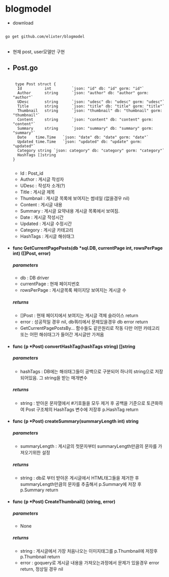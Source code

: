 blogmodel
=========

* download
<pre>
<code>
go get github.com/elixter/blogmodel
</code>
</pre>

* 현재 post, user모델만 구현

- ## Post.go
   <pre><code>
   type Post struct {
    Id			int			`json: "id" db: "id" gorm: "id"`
    Author		string		`json: "author" db: "author" gorm: "author"`
    UDesc		string		`json: "udesc" db: "udesc" gorm: "udesc"`
    Title		string		`json: "title" db: "title" gorm: "title"`
    Thumbnail	string		`json: "thumbnail" db: "thumbnail" gorm: "thumbnail"`
    Content		string		`json: "content" db: "content" gorm: "content"`
    Summary		string		`json: "summary" db: "summary" gorm: "summary"`
    Date	time.Time	`json: "date" db: "date" gorm: "date"`
    Updated	time.Time	`json: "updated" db: "update" gorm: "updated"`
    Category string `json: category" db: "category" gorm: "category"`
    HashTags []string
  }
   </code></pre>
   - Id : Post_id
   - Author : 게시글 작성자
   - UDesc : 작성자 소개(?)
   - Title : 게시글 제목
   - Thumbnail : 게시글 목록에 보여지는 썸네일 (없을경우 nil)
   - Content : 게시글 내용
   - Summary : 게시글 요약내용 게시글 목록에서 보여짐.
   - Date : 게시글 작성시간
   - Updated : 게시글 수정시간
   - Category : 게시글 카테고리
   - HashTags : 게시글 해쉬태그
   
 - #### func GetCurrentPagePosts(db *sql.DB, currentPage int, rowsPerPage int) ([]Post, error)
    ##### parameters
    - db : DB driver
    - currentPage : 현재 페이지번호
    - rowsPerPage : 게시글목록 페이지당 보여지는 게시글 수
    ##### returns
    - []Post : 현재 페이지에서 보여지는 게시글 객체 슬라이스 return
    - error : 성공적일 경우 nil, db쿼리에서 문제있을경우 db error return
    - GetCurrentPagePostsBy... 함수들도 같은원리로 작동 다만 어떤 카테고리 또는 어떤 해쉬태그가 들어간 게시글만 가져옴
    
 - #### func (p *Post) convertHashTag(hashTags string) []string
    ##### parameters
    - hashTags : DB에는 해쉬태그들이 공백으로 구분되어 하나의 string으로 저장되어있음. 그 string을 받는 매개변수
    ##### returns
    - string : 받아온 문자열에서 #기호들을 모두 제거 후 공백을 기준으로 토큰화하여 Post 구조체의 HashTags 변수에 저장후 p.HashTag return
    
 - #### func (p *Post) createSummary(summaryLength int) string
    ##### parameters
    - summaryLength : 게시글의 첫문자부터 summaryLength만큼의 문자를 가져오기위한 설정
    ##### returns
    - string : db로 부터 받아온 게시글에서 HTML태그들을 제거한 후 summaryLength만큼의 문자를 추출해서 p.Summary에 저장 후 p.Summary return
    
 - #### func (p *Post) CreateThumbnail() (string, error)
    ##### parameters
    - None
    ##### returns
    - string : 게시글에서 가장 처음나오는 이미지태그를 p.Thumbnail에 저장후 p.Thumbnail return
    - error : goquery로 게시글 내용을 가져오는과정에서 문제가 있을경우 error return, 정상일 경우 nil
